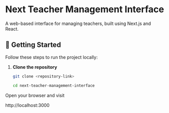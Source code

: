 # Next Teacher Management Interface

A web-based interface for managing teachers, built using Next.js and React.

## 🚀 Getting Started

Follow these steps to run the project locally:

1. **Clone the repository**

   ```bash
   git clone <repository-link>

   cd next-teacher-management-interface
Open your browser and visit

http://localhost:3000


